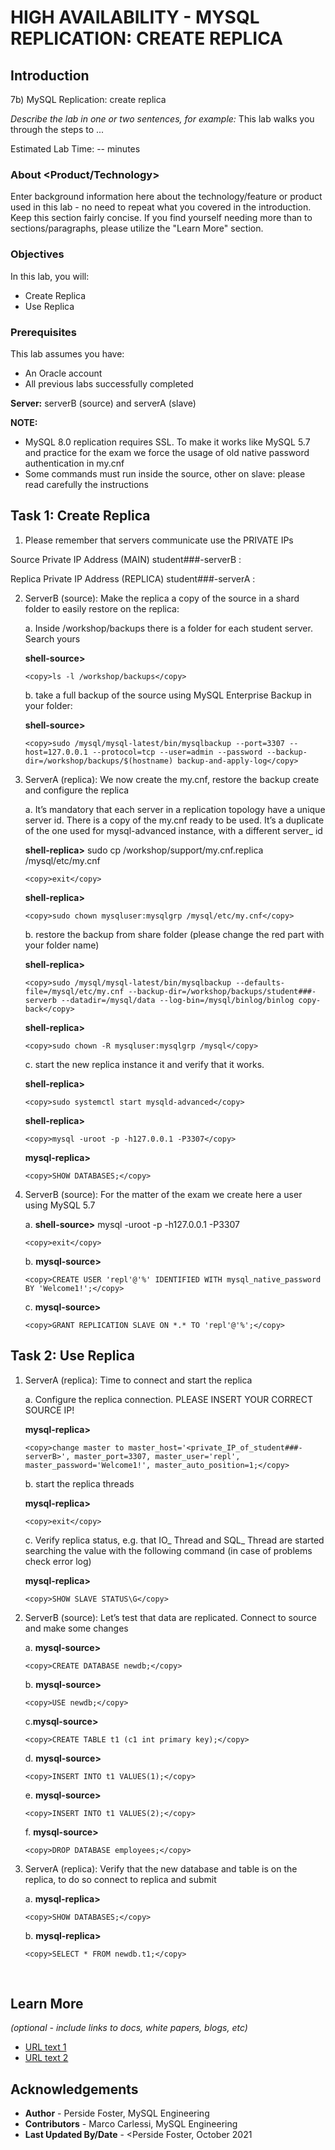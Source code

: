 # HIGH AVAILABILITY - MYSQL REPLICATION: CREATE REPLICA

## Introduction

7b) MySQL Replication: create replica

*Describe the lab in one or two sentences, for example:* This lab walks you through the steps to ...

Estimated Lab Time: -- minutes

### About <Product/Technology>
Enter background information here about the technology/feature or product used in this lab - no need to repeat what you covered in the introduction. Keep this section fairly concise. If you find yourself needing more than to sections/paragraphs, please utilize the "Learn More" section.

### Objectives

In this lab, you will:
- Create Replica
- Use Replica

### Prerequisites

This lab assumes you have:
* An Oracle account
* All previous labs successfully completed

**Server:** serverB (source) and serverA (slave)

**NOTE:** 
- MySQL 8.0 replication requires SSL. To make it works like MySQL 5.7 and practice for the exam we force the usage of old native password authentication in my.cnf
- Some commands must run inside the source, other on slave: please read carefully the instructions

## Task 1: Create Replica

1.	Please remember that servers communicate use the PRIVATE IPs

Source Private IP Address (MAIN)  student###-serverB :	 

Replica Private IP Address (REPLICA) student###-serverA :	

2.	ServerB (source): Make the replica a copy of the source in a shard folder to easily restore on the replica:

    a. Inside /workshop/backups there is a folder for each student server. Search yours

    **shell-source>**  

    ```
    <copy>ls -l /workshop/backups</copy>
    ```
    b. take a full backup of the source using MySQL Enterprise Backup in your folder:

    **shell-source>** 

    ```
    <copy>sudo /mysql/mysql-latest/bin/mysqlbackup --port=3307 --host=127.0.0.1 --protocol=tcp --user=admin --password --backup-dir=/workshop/backups/$(hostname) backup-and-apply-log</copy>
    ```   

3.	ServerA (replica): We now create the my.cnf, restore the backup create and configure the replica

    a. It’s mandatory that each server in a replication topology have a unique server id. There is a copy of the my.cnf ready to be used. It’s a duplicate of the one used for mysql-advanced instance, with a different server&#95; id

    **shell-replica>** sudo cp /workshop/support/my.cnf.replica /mysql/etc/my.cnf
    ```
    <copy>exit</copy>
    ```
    **shell-replica>** 
    ```
    <copy>sudo chown mysqluser:mysqlgrp /mysql/etc/my.cnf</copy>
    ```
    b. restore the backup from share folder (please change the red part with your folder name)

    **shell-replica>** 
    ```
    <copy>sudo /mysql/mysql-latest/bin/mysqlbackup --defaults-file=/mysql/etc/my.cnf --backup-dir=/workshop/backups/student###-serverb --datadir=/mysql/data --log-bin=/mysql/binlog/binlog copy-back</copy>
    ```
    **shell-replica>** 
    ```
    <copy>sudo chown -R mysqluser:mysqlgrp /mysql</copy>
    ```
    c. start the new replica instance it and verify that it works.

    **shell-replica>** 
    ```
    <copy>sudo systemctl start mysqld-advanced</copy>
    ```
    **shell-replica>** 
    ```
    <copy>mysql -uroot -p -h127.0.0.1 -P3307</copy>
    ```
    **mysql-replica>** 
    ```
    <copy>SHOW DATABASES;</copy>
    ```
4.	ServerB (source): For the matter of the exam we create here a user using MySQL 5.7

    a. **shell-source>** mysql -uroot -p -h127.0.0.1 -P3307
    ```
    <copy>exit</copy>
    ```
    b. **mysql-source>** 
    ```
    <copy>CREATE USER 'repl'@'%' IDENTIFIED WITH mysql_native_password BY 'Welcome1!';</copy>
    ```
    c. **mysql-source>** 
    ```
    <copy>GRANT REPLICATION SLAVE ON *.* TO 'repl'@'%';</copy>
    ```
## Task 2: Use Replica

1.	ServerA (replica): Time to connect and start the replica 

    a.	Configure the replica connection. PLEASE INSERT YOUR CORRECT SOURCE IP!
    
    **mysql-replica>** 
    ```
    <copy>change master to master_host='<private_IP_of_student###-serverB>', master_port=3307, master_user='repl', master_password='Welcome1!', master_auto_position=1;</copy>
    ```
    b.	start the replica threads

    **mysql-replica>** 
    ```
    <copy>exit</copy>
    ```
    c.	Verify replica status, e.g. that IO&#95; Thread and SQL&#95; Thread are started searching the value with the following command (in case of problems check error log)

    **mysql-replica>** 
    ```
    <copy>SHOW SLAVE STATUS\G</copy>
    ```
2.	ServerB (source): Let’s test that data are replicated. Connect to source and make some changes

    a. **mysql-source>** 
    ```
    <copy>CREATE DATABASE newdb;</copy>
    ```
    b. **mysql-source>** 
    ```
    <copy>USE newdb;</copy>
    ```
    c.**mysql-source>**    
    ```
    <copy>CREATE TABLE t1 (c1 int primary key);</copy>
    ```
    d. **mysql-source>** 
    ```
    <copy>INSERT INTO t1 VALUES(1);</copy>
    ```
    e. **mysql-source>** 
    ```
    <copy>INSERT INTO t1 VALUES(2);</copy>
    ```
    f. **mysql-source>** 
    ```
    <copy>DROP DATABASE employees;</copy>
    ```
3.	ServerA (replica): Verify that the new database and table is on the replica, to do so connect to replica and submit
    
    a. **mysql-replica>** 
    ```
    <copy>SHOW DATABASES;</copy>
    ```
    b. **mysql-replica>** 
    ```
    <copy>SELECT * FROM newdb.t1;</copy>
    ```
 



## Learn More

*(optional - include links to docs, white papers, blogs, etc)*

* [URL text 1](http://docs.oracle.com)
* [URL text 2](http://docs.oracle.com)

## Acknowledgements
* **Author** - Perside Foster, MySQL Engineering
* **Contributors** -  Marco Carlessi, MySQL Engineering
* **Last Updated By/Date** - <Perside Foster, October 2021
